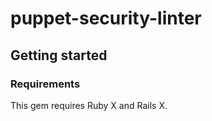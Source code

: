 # puppet-security-linter


## Getting started

### Requirements
This gem requires Ruby X and Rails X.